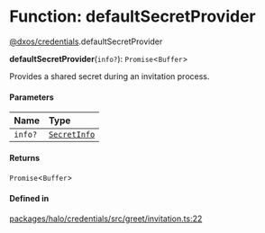 # Function: defaultSecretProvider

[@dxos/credentials](../modules/dxos_credentials.md).defaultSecretProvider

**defaultSecretProvider**(`info?`): `Promise`<`Buffer`\>

Provides a shared secret during an invitation process.

#### Parameters

| Name | Type |
| :------ | :------ |
| `info?` | [`SecretInfo`](../interfaces/dxos_credentials.SecretInfo.md) |

#### Returns

`Promise`<`Buffer`\>

#### Defined in

[packages/halo/credentials/src/greet/invitation.ts:22](https://github.com/dxos/dxos/blob/db8188dae/packages/halo/credentials/src/greet/invitation.ts#L22)
